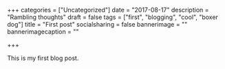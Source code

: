 +++
categories = ["Uncategorized"]
date = "2017-08-17"
description = "Rambling thoughts"
draft = false
tags = ["first", "blogging", "cool", "boxer dog"]
title = "First post"
socialsharing = false
bannerimage = ""
bannerimagecaption = ""

+++

This is my first blog post.
